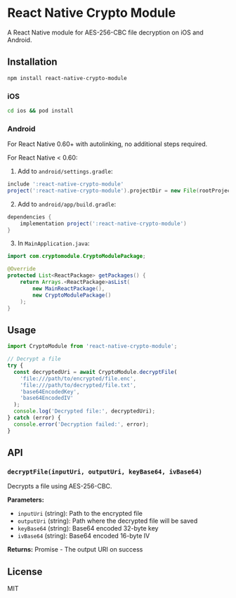 # React Native Crypto Module

A React Native module for AES-256-CBC file decryption on iOS and Android.

## Installation

```bash
npm install react-native-crypto-module
```

### iOS

```bash
cd ios && pod install
```

### Android

For React Native 0.60+ with autolinking, no additional steps required.

For React Native < 0.60:

1. Add to `android/settings.gradle`:
```gradle
include ':react-native-crypto-module'
project(':react-native-crypto-module').projectDir = new File(rootProject.projectDir, '../node_modules/react-native-crypto-module/android')
```

2. Add to `android/app/build.gradle`:
```gradle
dependencies {
    implementation project(':react-native-crypto-module')
}
```

3. In `MainApplication.java`:
```java
import com.cryptomodule.CryptoModulePackage;

@Override
protected List<ReactPackage> getPackages() {
    return Arrays.<ReactPackage>asList(
        new MainReactPackage(),
        new CryptoModulePackage()
    );
}
```

## Usage

```javascript
import CryptoModule from 'react-native-crypto-module';

// Decrypt a file
try {
  const decryptedUri = await CryptoModule.decryptFile(
    'file:///path/to/encrypted/file.enc',
    'file:///path/to/decrypted/file.txt',
    'base64EncodedKey',
    'base64EncodedIV'
  );
  console.log('Decrypted file:', decryptedUri);
} catch (error) {
  console.error('Decryption failed:', error);
}
```

## API

### `decryptFile(inputUri, outputUri, keyBase64, ivBase64)`

Decrypts a file using AES-256-CBC.

**Parameters:**
- `inputUri` (string): Path to the encrypted file
- `outputUri` (string): Path where the decrypted file will be saved
- `keyBase64` (string): Base64 encoded 32-byte key
- `ivBase64` (string): Base64 encoded 16-byte IV

**Returns:** Promise<string> - The output URI on success

## License

MIT
